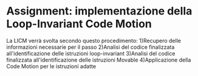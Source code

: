 # Assignment: implementazione della Loop-Invariant Code Motion

La LICM verrà svolta secondo questo procedimento:
1)Recupero delle informazioni necessarie per il passo
2)Analisi del codice finalizzata all'identificazione delle istruzioni loop-invariant
3)Analisi del codice finalizzata all'identificazione delle istruzioni Movable
4)Applicazione della Code Motion per le istruzioni adatte